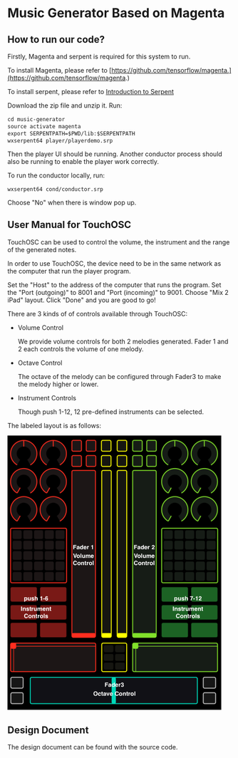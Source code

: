 # Music Generator Based on Magenta

## How to run our code?

Firstly, Magenta and serpent is required for this system to run. 

To install Magenta, please refer to [https://github.com/tensorflow/magenta.](https://github.com/tensorflow/magenta.)

To install serpent, please refer to [Introduction to Serpent](http://www.cs.cmu.edu/~music/serpent/doc/serpent.htm)

Download the zip file and unzip it. Run:

    cd music-generator
    source activate magenta
    export SERPENTPATH=$PWD/lib:$SERPENTPATH
    wxserpent64 player/playerdemo.srp

Then the player UI should be running. Another conductor process should also be running to enable the player work correctly.

To run the conductor locally, run:

    wxserpent64 cond/conductor.srp

Choose "No" when there is window pop up.


## User Manual for TouchOSC

TouchOSC can be used to control the volume, the instrument and the range of the generated notes.

In order to use TouchOSC, the device need to be in the same network as the computer that run the player program.

Set the "Host" to the address of the computer that runs the program. Set the "Port (outgoing)" to 8001 and "Port 
(incoming)" to 9001. Choose "Mix 2 iPad" layout. Click "Done" and you are good to go!

There are 3 kinds of of controls available through TouchOSC:

- Volume Control

    We provide volume controls for both 2 melodies generated. Fader 1 and 2 each controls the volume of one melody.

- Octave Control

    The octave of the melody can be configured through Fader3 to make the melody higher or lower.

- Instrument Controls

    Though push 1-12, 12 pre-defined instruments can be selected.
   
The labeled layout is as follows:

<img src="layout.png" width="480">


## Design Document

The design document can be found with the source code.